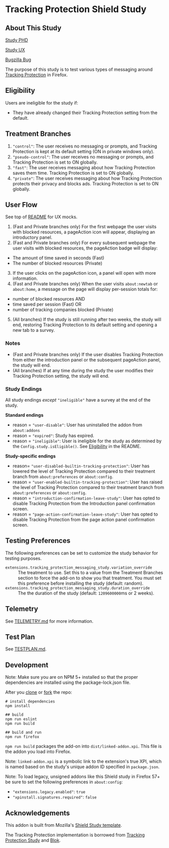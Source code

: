 # Tracking Protection Shield Study

## About This Study

[Study PHD](https://docs.google.com/document/d/1HMHoe6lXNtksdGCl2LDdOjCpS-spP2GFgE9jdvLhkEc/edit?ts=5a2041d5)

[Study UX](https://drive.google.com/file/d/0B8kj4Mlm-HJeVW5Dd3huVXg2OW8/view)

[Bugzilla Bug](https://bugzilla.mozilla.org/show_bug.cgi?id=1433473)

The purpose of this study is to test various types of messaging around [Tracking Protection](https://support.mozilla.org/en-US/kb/tracking-protection) in Firefox.

## Eligibility

Users are ineligible for the study if:
* They have already changed their Tracking Protection setting from the default.

## Treatment Branches

1. `"control"`: The user receives no messaging or prompts, and Tracking Protection is kept at its default setting (ON in private windows only).
2. `"pseudo-control"`: The user receives no messaging or prompts, and Tracking Protection is set to ON globally.
3. `"fast"`: The user receives messaging about how Tracking Protection saves them time. Tracking Protection is set to ON globally.
4. `"private"`: The user receives messaging about how Tracking Protection protects their privacy and blocks ads. Tracking Protection is set to ON globally. 

## User Flow

See top of [README](https://github.com/biancadanforth/tracking-protection-shield-study#about-this-study) for UX mocks.

1. (Fast and Private branches only) For the first webpage the user visits with blocked resources, a pageAction icon will appear, displaying an introductory panel.
2. (Fast and Private branches only) For every subsequent webpage the user visits with blocked resources, the pageAction badge will display:
- The amount of time saved in seconds (Fast)
- The number of blocked resources (Private)
3. If the user clicks on the pageAction icon, a panel will open with more information.
4. (Fast and Private branches only) When the user visits `about:newtab` or `about:home`, a message on the page will display per-session totals for:
- number of blocked resources AND
- time saved per session (Fast) OR
- number of tracking companies blocked (Private)
5. (All branches) If the study is still running after two weeks, the study will end, restoring Tracking Protection to its default setting and opening a new tab to a survey.

### Notes
* (Fast and Private branches only) If the user disables Tracking Protection from either the introduction panel or the subsequent pageAction panel, the study will end.
* (All branches) If at any time during the study the user modifies their Tracking Protection setting, the study will end.

### Study Endings

All study endings _except_ `"ineligible"` have a survey at the end of the study.

**Standard endings**
* reason = `"user-disable"`: User has uninstalled the addon from `about:addons`
* reason = `"expired"`: Study has expired.
* reason = `"ineligible"`: User is ineligible for the study as determined by the `Config.study.isEligible()`. See [Eligibility](https://github.com/biancadanforth/tracking-protection-shield-study#eligibility) in the README.

**Study-specific endings**
* reason= `"user-disabled-builtin-tracking-protection"`: User has lowered the level of Tracking Protection compared to their treatment branch from `about:preferences` or `about:config`.
* reason = `"user-enabled-builtin-tracking-protection"`: User has raised the level of Tracking Protection compared to their treatment branch from `about:preferences` or `about:config`.
* reason = `"introduction-confirmation-leave-study"`: User has opted to disable Tracking Protection from the Introduction panel confirmation screen.
* reason = `"page-action-confirmation-leave-study"`: User has opted to disable Tracking Protection from the page action panel confirmation screen.

## Testing Preferences
The following preferences can be set to customize the study behavior for testing purposes.

<dl>
  <dt><code>extensions.tracking_protection_messaging_study.variation_override</code></dt>
  <dd>The treatment to use. Set this to a value from the Treatment Branches section to force the add-on to show you that treatment. You must set this preference before installing the study (default: random).</dd>

  <dt><code>extensions.tracking_protection_messaging_study.duration_override</code></dt>
  <dd>The the duration of the study (default: <code>1209600000</code>ms or 2 weeks).</dd>
</dl>

## Telemetry

See [TELEMETRY.md](./TELEMETRY.md) for more information.

## Test Plan

See [TESTPLAN.md](./TESTPLAN.md).

## Development

Note: Make sure you are on NPM 5+ installed so that the proper dependencies are installed using the package-lock.json file.

After you [clone](https://help.github.com/articles/cloning-a-repository/) or [fork](https://help.github.com/articles/fork-a-repo/) the repo:

```
# install dependencies
npm install

## build
npm run eslint
npm run build

## build and run
npm run firefox
```

`npm run build` packages the add-on into `dist/linked-addon.xpi`. This file is the addon you load into Firefox.

Note: `linked-addon.xpi` is a symbolic link to the extension's true XPI, which is named based on the study's unique addon ID specified in `package.json`.

Note: To load legacy, unsigned addons like this Shield study in Firefox 57+ be sure to set the following preferences in `about:config`:
- `"extensions.legacy.enabled"`: `true`
- `"xpinstall.signatures.required"`: `false`

## Acknowledgements

This addon is built from Mozilla's [Shield Study template](http://github.com/mozilla/shield-studies-addon-template).

The Tracking Protection implementation is borrowed from [Tracking Protection Study](http://github.com/rhelmer/tracking-protection-study/) and [Blok](http://github.com/mozilla/blok/).